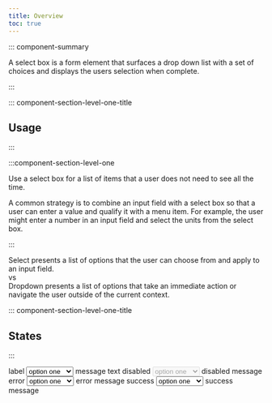 ```yaml
---
title: Overview
toc: true
---
```


::: component-summary

A select box is a form element that surfaces a drop down list with a set of choices and displays the users selection when complete.

:::

::: component-section-level-one-title

## Usage

:::

:::component-section-level-one

Use a select box for a list of items that a user does not need to see all the time.

A common strategy is to combine an input field with a select box so that a user can enter a value and qualify it with a menu item. For example, the user might enter a number in an input field and select the units from the select box.

:::

<DocPinbox>
<div>Select presents a list of options that the user can choose from and apply to an input field.</div>
<div class="versus"><div class="versus-bubble">vs</div></div>
<div>Dropdown presents a list of options that take an immediate action or navigate the user outside of the current context.</div>
</DocPinbox>

::: component-section-level-one-title

## States

:::

<DocIndent>
<div>
    <cds-form-group layout="horizontal">
      <cds-select layout="horizontal">
        <label>label</label>
        <select>
          <option>option one</option>
          <option>option two</option>
          <option>option three</option>
        </select>
        <cds-control-message>message text</cds-control-message>
      </cds-select>
      <cds-select layout="horizontal">
        <label>disabled</label>
        <select disabled>
          <option>option one</option>
          <option>option two</option>
          <option>option three</option>
        </select>
        <cds-control-message>disabled message</cds-control-message>
      </cds-select>
      <cds-select layout="horizontal" status="error">
        <label>error</label>
        <select>
          <option>option one</option>
          <option>option two</option>
          <option>option three</option>
        </select>
        <cds-control-message status="error">error message</cds-control-message>
      </cds-select>
      <cds-select layout="horizontal" status="success">
        <label>success</label>
        <select>
          <option>option one</option>
          <option>option two</option>
          <option>option three</option>
        </select>
        <cds-control-message status="success">success message</cds-control-message>
      </cds-select>
    </cds-form-group>
    </div>
</DocIndent>
